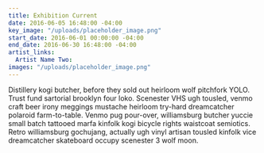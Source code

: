 ```yaml
---
title: Exhibition Current
date: 2016-06-05 16:48:00 -04:00
key_image: "/uploads/placeholder_image.png"
start_date: 2016-06-01 00:00:00 -04:00
end_date: 2016-06-30 16:48:00 -04:00
artist_links:
  Artist Name Two: 
images: "/uploads/placeholder_image.png"
---
```


Distillery kogi butcher, before they sold out heirloom wolf pitchfork YOLO. Trust fund sartorial brooklyn four loko. Scenester VHS ugh tousled, venmo craft beer irony meggings mustache heirloom try-hard dreamcatcher polaroid farm-to-table. Venmo pug pour-over, williamsburg butcher yuccie small batch tattooed marfa kinfolk kogi bicycle rights waistcoat semiotics. Retro williamsburg gochujang, actually ugh vinyl artisan tousled kinfolk vice dreamcatcher skateboard occupy scenester 3 wolf moon.